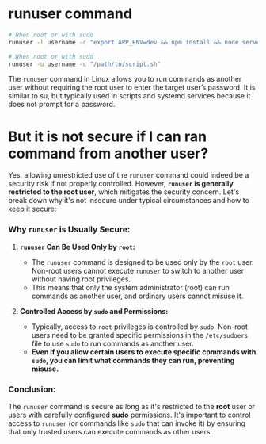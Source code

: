 # runuser command

```bash
# When root or with sudo
runuser -l username -c "export APP_ENV=dev && npm install && node server.js &"
```
```bash
# When root or with sudo
runuser -u username -c "/path/to/script.sh"
```
The `runuser` command in Linux allows you to run commands as another user without requiring the root user to enter the target user’s password. It is similar to su, but typically used in scripts and systemd services because it does not prompt for a password.

# But it is not secure if I can ran command from another user?

Yes, allowing unrestricted use of the `runuser` command could indeed be a security risk if not properly controlled. However, **`runuser` is generally restricted to the root user**, which mitigates the security concern. Let's break down why it's not insecure under typical circumstances and how to keep it secure:

### Why `runuser` is Usually Secure:

1. **`runuser` Can Be Used Only by `root`:**
   - The `runuser` command is designed to be used only by the `root` user. Non-root users cannot execute `runuser` to switch to another user without having root privileges.
   - This means that only the system administrator (root) can run commands as another user, and ordinary users cannot misuse it.

2. **Controlled Access by `sudo` and Permissions:**
   - Typically, access to `root` privileges is controlled by `sudo`. Non-root users need to be granted specific permissions in the `/etc/sudoers` file to use `sudo` to run commands as another user.
   - **Even if you allow certain users to execute specific commands with `sudo`, you can limit what commands they can run, preventing misuse.**

### Conclusion:
The `runuser` command is secure as long as it's restricted to the **root** user or users with carefully configured **sudo** permissions. It's important to control access to `runuser` (or commands like `sudo` that can invoke it) by ensuring that only trusted users can execute commands as other users.
